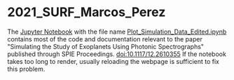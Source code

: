 # 2021_SURF_Marcos_Perez
The <a href="https://jupyter.org/">Jupyter Notebook</a> with the file name <a href="https://github.com/MarcosP7635/2021_SURF_Marcos_Perez/blob/main/Plot_Simulation_Data_Edited.ipynb">Plot_Simulation_Data_Edited.ipynb</a> contains most of the code and documentation relevant to the paper "Simulating the Study of Exoplanets Using Photonic Spectrographs" 
published through SPIE Proceedings. <a href="https://doi.org/10.1117/12.2610355">doi:10.1117/12.2610355</a>
If the notebook takes too long to render, usually reloading the webpage is sufficient to fix this problem. 
